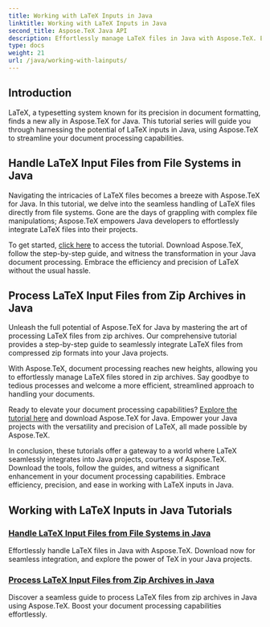 ```yaml
---
title: Working with LaTeX Inputs in Java
linktitle: Working with LaTeX Inputs in Java
second_title: Aspose.TeX Java API
description: Effortlessly manage LaTeX files in Java with Aspose.TeX. Explore seamless integration, download now, and harness the power of TeX in your Java projects for enhanced document processing.
type: docs
weight: 21
url: /java/working-with-lainputs/
---
```

## Introduction

LaTeX, a typesetting system known for its precision in document formatting, finds a new ally in Aspose.TeX for Java. This tutorial series will guide you through harnessing the potential of LaTeX inputs in Java, using Aspose.TeX to streamline your document processing capabilities.

## Handle LaTeX Input Files from File Systems in Java

Navigating the intricacies of LaTeX files becomes a breeze with Aspose.TeX for Java. In this tutorial, we delve into the seamless handling of LaTeX files directly from file systems. Gone are the days of grappling with complex file manipulations; Aspose.TeX empowers Java developers to effortlessly integrate LaTeX files into their projects.

To get started, [click here](./file-system-input/) to access the tutorial. Download Aspose.TeX, follow the step-by-step guide, and witness the transformation in your Java document processing. Embrace the efficiency and precision of LaTeX without the usual hassle.

## Process LaTeX Input Files from Zip Archives in Java

Unleash the full potential of Aspose.TeX for Java by mastering the art of processing LaTeX files from zip archives. Our comprehensive tutorial provides a step-by-step guide to seamlessly integrate LaTeX files from compressed zip formats into your Java projects.

With Aspose.TeX, document processing reaches new heights, allowing you to effortlessly manage LaTeX files stored in zip archives. Say goodbye to tedious processes and welcome a more efficient, streamlined approach to handling your documents.

Ready to elevate your document processing capabilities? [Explore the tutorial here](./zip-archive-input/) and download Aspose.TeX for Java. Empower your Java projects with the versatility and precision of LaTeX, all made possible by Aspose.TeX.

In conclusion, these tutorials offer a gateway to a world where LaTeX seamlessly integrates into Java projects, courtesy of Aspose.TeX. Download the tools, follow the guides, and witness a significant enhancement in your document processing capabilities. Embrace efficiency, precision, and ease in working with LaTeX inputs in Java.
## Working with LaTeX Inputs in Java Tutorials
### [Handle LaTeX Input Files from File Systems in Java](./file-system-input/)
Effortlessly handle LaTeX files in Java with Aspose.TeX. Download now for seamless integration, and explore the power of TeX in your Java projects.
### [Process LaTeX Input Files from Zip Archives in Java](./zip-archive-input/)
Discover a seamless guide to process LaTeX files from zip archives in Java using Aspose.TeX. Boost your document processing capabilities effortlessly.